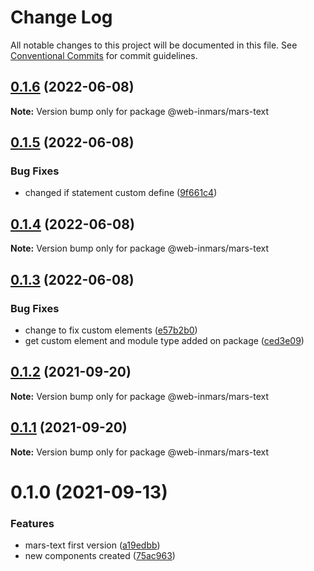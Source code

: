 # Change Log

All notable changes to this project will be documented in this file.
See [Conventional Commits](https://conventionalcommits.org) for commit guidelines.

## [0.1.6](https://github.com/MarsGotta/web-inmars/compare/@web-inmars/mars-text@0.1.5...@web-inmars/mars-text@0.1.6) (2022-06-08)

**Note:** Version bump only for package @web-inmars/mars-text





## [0.1.5](https://github.com/MarsGotta/web-inmars/compare/@web-inmars/mars-text@0.1.4...@web-inmars/mars-text@0.1.5) (2022-06-08)


### Bug Fixes

* changed if statement custom define ([9f661c4](https://github.com/MarsGotta/web-inmars/commit/9f661c4fca934e04140207f2335664a530cd5d43))





## [0.1.4](https://github.com/MarsGotta/web-inmars/compare/@web-inmars/mars-text@0.1.3...@web-inmars/mars-text@0.1.4) (2022-06-08)

**Note:** Version bump only for package @web-inmars/mars-text





## [0.1.3](https://github.com/MarsGotta/web-inmars/compare/@web-inmars/mars-text@0.1.2...@web-inmars/mars-text@0.1.3) (2022-06-08)


### Bug Fixes

* change to fix custom elements ([e57b2b0](https://github.com/MarsGotta/web-inmars/commit/e57b2b07b16b130e198123a318289491646c397c))
* get custom element and module type added on package ([ced3e09](https://github.com/MarsGotta/web-inmars/commit/ced3e095f33185232fcf7b02415cb1479316cd2a))





## [0.1.2](https://github.com/MarsGotta/web-inmars/compare/@web-inmars/mars-text@0.1.1...@web-inmars/mars-text@0.1.2) (2021-09-20)

**Note:** Version bump only for package @web-inmars/mars-text





## [0.1.1](https://github.com/MarsGotta/web-inmars/compare/@web-inmars/mars-text@0.1.0...@web-inmars/mars-text@0.1.1) (2021-09-20)

**Note:** Version bump only for package @web-inmars/mars-text





# 0.1.0 (2021-09-13)


### Features

* mars-text first version ([a19edbb](https://github.com/MarsGotta/web-inmars/commit/a19edbb78bd4746a5cb41ec8203e345d9f07e1e6))
* new components created ([75ac963](https://github.com/MarsGotta/web-inmars/commit/75ac963fcca337db675f213009ce49251e540667))
